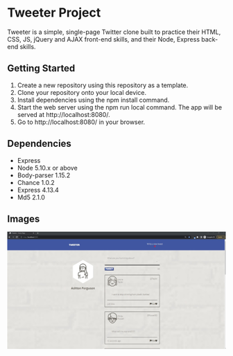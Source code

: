 # Tweeter Project

Tweeter is a simple, single-page Twitter clone built to practice their HTML, CSS, JS, jQuery and AJAX front-end skills, and their Node, Express back-end skills.

## Getting Started

1. Create a new repository using this repository as a template.
2. Clone your repository onto your local device.
3. Install dependencies using the npm install command.
4. Start the web server using the npm run local command. The app will be served at http://localhost:8080/.
5. Go to http://localhost:8080/ in your browser.

## Dependencies

- Express
- Node 5.10.x or above
- Body-parser 1.15.2
- Chance 1.0.2
- Express 4.13.4
- Md5 2.1.0

## Images

!["Screenshot of tweeter app"](https://github.com/habeshongo/tweeter/blob/master/images/Screenshot%202023-04-02%20235356.jpg)
